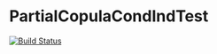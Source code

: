 # PartialCopulaCondIndTest

[![Build Status](https://github.com/lassepetersen/PartialCopulaCondIndTest.jl/actions/workflows/CI.yml/badge.svg?branch=main)](https://github.com/lassepetersen/PartialCopulaCondIndTest.jl/actions/workflows/CI.yml?query=branch%3Amain)
